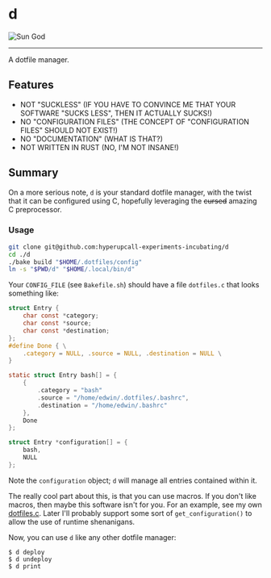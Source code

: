 # d

![Sun God](./assets/sun-god.png)

---

A dotfile manager.

## Features

- NOT "SUCKLESS" (IF YOU HAVE TO CONVINCE ME THAT YOUR SOFTWARE "SUCKS LESS",
  THEN IT ACTUALLY SUCKS!)
- NO "CONFIGURATION FILES" (THE CONCEPT OF "CONFIGURATION FILES" SHOULD NOT
  EXIST!)
- NO "DOCUMENTATION" (WHAT IS THAT?)
- NOT WRITTEN IN RUST (NO, I'M NOT INSANE!)

## Summary

On a more serious note, `d` is your standard dotfile manager, with the twist
that it can be configured using C, hopefully leveraging the ~~cursed~~ amazing C
preprocessor.

### Usage

```bash
git clone git@github.com:hyperupcall-experiments-incubating/d
cd ./d
./bake build "$HOME/.dotfiles/config"
ln -s "$PWD/d" "$HOME/.local/bin/d"
```

Your `CONFIG_FILE` (see `Bakefile.sh`) should have a file `dotfiles.c` that looks something like:

```c
struct Entry {
	char const *category;
	char const *source;
	char const *destination;
};
#define Done { \
	.category = NULL, .source = NULL, .destination = NULL \
}

static struct Entry bash[] = {
	{
		.category = "bash"
		.source = "/home/edwin/.dotfiles/.bashrc",
		.destination = "/home/edwin/.bashrc"
	},
	Done
};

struct Entry *configuration[] = {
	bash,
	NULL
};
```

Note the `configuration` object; `d` will manage all entries contained within it.

The really cool part about this, is that you can use macros. If you don't like
macros, then maybe this software isn't for you. For an example, see my own
[dotfiles.c](https://github.com/hyperupcall/dotfiles/blob/trunk/os-unix/data/dotfiles.c).
Later I'll probably support some sort of `get_configuration()` to allow the use
of runtime shenanigans.

Now, you can use `d` like any other dotfile manager:

```console
$ d deploy
$ d undeploy
$ d print
```
